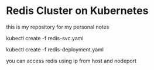 <h1>Redis Cluster on Kubernetes</h1>

this is my repository for my personal notes


kubectl create -f redis-svc.yaml


kubectl create -f redis-deployment.yaml


you can access redis using ip from host and nodeport
